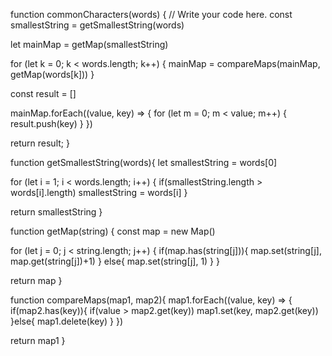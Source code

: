 function commonCharacters(words) {
  // Write your code here.
  const smallestString = getSmallestString(words)

  let mainMap = getMap(smallestString)

  for (let k = 0; k < words.length; k++) {
    mainMap = compareMaps(mainMap, getMap(words[k]))
  }

  const result = []
  
  mainMap.forEach((value, key) => {
    for (let m = 0; m < value; m++) {
      result.push(key)
    }
  })
  
  return result;
}

function getSmallestString(words){
  let smallestString = words[0]
  
  for (let i = 1; i < words.length; i++) {
    if(smallestString.length > words[i].length)
      smallestString = words[i]
  }
  
  return smallestString
}

function getMap(string) {
  const map = new Map()

  for (let j = 0; j < string.length; j++) {
    if(map.has(string[j])){
        map.set(string[j], map.get(string[j])+1)
      }
      else{
        map.set(string[j], 1)
      }
  }

  return map
}

function compareMaps(map1, map2){
  map1.forEach((value, key) => {
    if(map2.has(key)){
      if(value > map2.get(key))
        map1.set(key, map2.get(key))
    }else{
      map1.delete(key)
    }
  })

  return map1
}